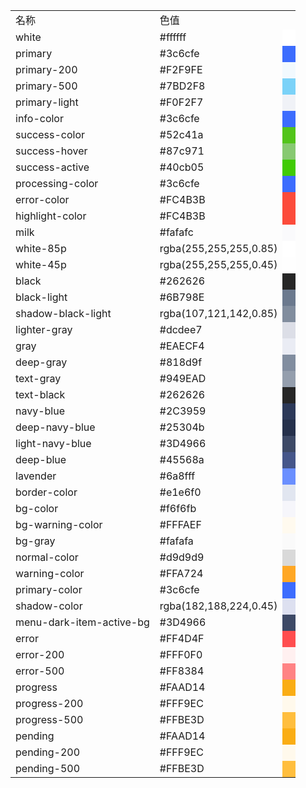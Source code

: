 <table><tr><td>名称</td><td>色值</td><td></td></tr><tr><td>white</td><td>#ffffff</td><td style="background: #ffffff;">&nbsp;</td></tr><tr><td>primary</td><td>#3c6cfe</td><td style="background: #3c6cfe;">&nbsp;</td></tr><tr><td>primary-200</td><td>#F2F9FE</td><td style="background: #F2F9FE;">&nbsp;</td></tr><tr><td>primary-500</td><td>#7BD2F8</td><td style="background: #7BD2F8;">&nbsp;</td></tr><tr><td>primary-light</td><td>#F0F2F7</td><td style="background: #F0F2F7;">&nbsp;</td></tr><tr><td>info-color</td><td>#3c6cfe</td><td style="background: #3c6cfe;">&nbsp;</td></tr><tr><td>success-color</td><td>#52c41a</td><td style="background: #52c41a;">&nbsp;</td></tr><tr><td>success-hover</td><td>#87c971</td><td style="background: #87c971;">&nbsp;</td></tr><tr><td>success-active</td><td>#40cb05</td><td style="background: #40cb05;">&nbsp;</td></tr><tr><td>processing-color</td><td>#3c6cfe</td><td style="background: #3c6cfe;">&nbsp;</td></tr><tr><td>error-color</td><td>#FC4B3B</td><td style="background: #FC4B3B;">&nbsp;</td></tr><tr><td>highlight-color</td><td>#FC4B3B</td><td style="background: #FC4B3B;">&nbsp;</td></tr><tr><td>milk</td><td>#fafafc</td><td style="background: #fafafc;">&nbsp;</td></tr><tr><td>white-85p</td><td>rgba(255,255,255,0.85)</td><td style="background: rgba(255,255,255,0.85);">&nbsp;</td></tr><tr><td>white-45p</td><td>rgba(255,255,255,0.45)</td><td style="background: rgba(255,255,255,0.45);">&nbsp;</td></tr><tr><td>black</td><td>#262626</td><td style="background: #262626;">&nbsp;</td></tr><tr><td>black-light</td><td>#6B798E</td><td style="background: #6B798E;">&nbsp;</td></tr><tr><td>shadow-black-light</td><td>rgba(107,121,142,0.85)</td><td style="background: rgba(107,121,142,0.85);">&nbsp;</td></tr><tr><td>lighter-gray</td><td>#dcdee7</td><td style="background: #dcdee7;">&nbsp;</td></tr><tr><td>gray</td><td>#EAECF4</td><td style="background: #EAECF4;">&nbsp;</td></tr><tr><td>deep-gray</td><td>#818d9f</td><td style="background: #818d9f;">&nbsp;</td></tr><tr><td>text-gray</td><td>#949EAD</td><td style="background: #949EAD;">&nbsp;</td></tr><tr><td>text-black</td><td>#262626</td><td style="background: #262626;">&nbsp;</td></tr><tr><td>navy-blue</td><td>#2C3959</td><td style="background: #2C3959;">&nbsp;</td></tr><tr><td>deep-navy-blue</td><td>#25304b</td><td style="background: #25304b;">&nbsp;</td></tr><tr><td>light-navy-blue</td><td>#3D4966</td><td style="background: #3D4966;">&nbsp;</td></tr><tr><td>deep-blue</td><td>#45568a</td><td style="background: #45568a;">&nbsp;</td></tr><tr><td>lavender</td><td>#6a8fff</td><td style="background: #6a8fff;">&nbsp;</td></tr><tr><td>border-color</td><td>#e1e6f0</td><td style="background: #e1e6f0;">&nbsp;</td></tr><tr><td>bg-color</td><td>#f6f6fb</td><td style="background: #f6f6fb;">&nbsp;</td></tr><tr><td>bg-warning-color</td><td>#FFFAEF</td><td style="background: #FFFAEF;">&nbsp;</td></tr><tr><td>bg-gray</td><td>#fafafa</td><td style="background: #fafafa;">&nbsp;</td></tr><tr><td>normal-color</td><td>#d9d9d9</td><td style="background: #d9d9d9;">&nbsp;</td></tr><tr><td>warning-color</td><td>#FFA724</td><td style="background: #FFA724;">&nbsp;</td></tr><tr><td>primary-color</td><td>#3c6cfe</td><td style="background: #3c6cfe;">&nbsp;</td></tr><tr><td>shadow-color</td><td>rgba(182,188,224,0.45)</td><td style="background: rgba(182,188,224,0.45);">&nbsp;</td></tr><tr><td>menu-dark-item-active-bg</td><td>#3D4966</td><td style="background: #3D4966;">&nbsp;</td></tr><tr><td>error</td><td>#FF4D4F</td><td style="background: #FF4D4F;">&nbsp;</td></tr><tr><td>error-200</td><td>#FFF0F0</td><td style="background: #FFF0F0;">&nbsp;</td></tr><tr><td>error-500</td><td>#FF8384</td><td style="background: #FF8384;">&nbsp;</td></tr><tr><td>progress</td><td>#FAAD14</td><td style="background: #FAAD14;">&nbsp;</td></tr><tr><td>progress-200</td><td>#FFF9EC</td><td style="background: #FFF9EC;">&nbsp;</td></tr><tr><td>progress-500</td><td>#FFBE3D</td><td style="background: #FFBE3D;">&nbsp;</td></tr><tr><td>pending</td><td>#FAAD14</td><td style="background: #FAAD14;">&nbsp;</td></tr><tr><td>pending-200</td><td>#FFF9EC</td><td style="background: #FFF9EC;">&nbsp;</td></tr><tr><td>pending-500</td><td>#FFBE3D</td><td style="background: #FFBE3D;">&nbsp;</td></tr></table>